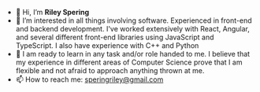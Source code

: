 - 👋 Hi, I’m **Riley Spering**
- 👀 I’m interested in all things involving software. Experienced in front-end and backend development. I've worked extensively with React, Angular, and several different front-end libraries using JavaScript and TypeScript. I also have experience with C++ and Python
- 🌱 I am ready to learn in any task and/or role handed to me. I believe that my experience in different areas of Computer Science prove that I am flexible and not afraid to approach anything thrown at me.
- 📫 How to reach me: speringriley@gmail.com

<!---
rspering/rspering is a ✨ special ✨ repository because its `README.md` (this file) appears on your GitHub profile.
You can click the Preview link to take a look at your changes.
--->
